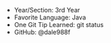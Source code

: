 - Year/Section: 3rd Year
- Favorite Language: Java
- One Git Tip Learned: git status
- GitHub: @dale988f